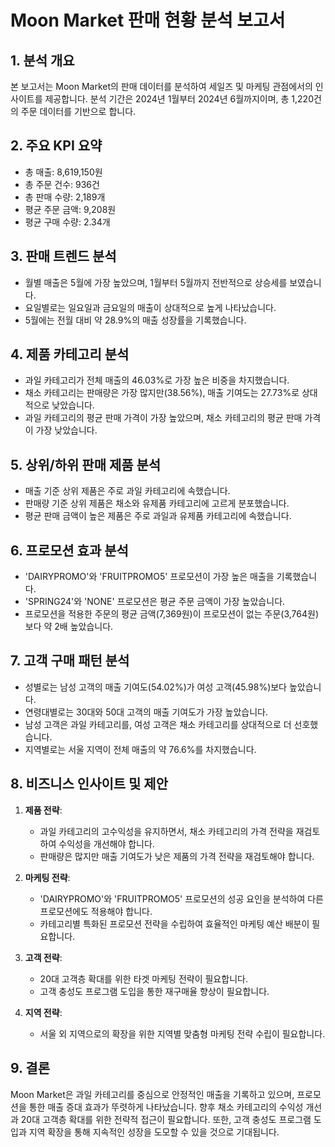
# Moon Market 판매 현황 분석 보고서

## 1. 분석 개요
본 보고서는 Moon Market의 판매 데이터를 분석하여 세일즈 및 마케팅 관점에서의 인사이트를 제공합니다.
분석 기간은 2024년 1월부터 2024년 6월까지이며, 총 1,220건의 주문 데이터를 기반으로 합니다.

## 2. 주요 KPI 요약
- 총 매출: 8,619,150원
- 총 주문 건수: 936건
- 총 판매 수량: 2,189개
- 평균 주문 금액: 9,208원
- 평균 구매 수량: 2.34개

## 3. 판매 트렌드 분석
- 월별 매출은 5월에 가장 높았으며, 1월부터 5월까지 전반적으로 상승세를 보였습니다.
- 요일별로는 일요일과 금요일의 매출이 상대적으로 높게 나타났습니다.
- 5월에는 전월 대비 약 28.9%의 매출 성장률을 기록했습니다.

## 4. 제품 카테고리 분석
- 과일 카테고리가 전체 매출의 46.03%로 가장 높은 비중을 차지했습니다.
- 채소 카테고리는 판매량은 가장 많지만(38.56%), 매출 기여도는 27.73%로 상대적으로 낮았습니다.
- 과일 카테고리의 평균 판매 가격이 가장 높았으며, 채소 카테고리의 평균 판매 가격이 가장 낮았습니다.

## 5. 상위/하위 판매 제품 분석
- 매출 기준 상위 제품은 주로 과일 카테고리에 속했습니다.
- 판매량 기준 상위 제품은 채소와 유제품 카테고리에 고르게 분포했습니다.
- 평균 판매 금액이 높은 제품은 주로 과일과 유제품 카테고리에 속했습니다.

## 6. 프로모션 효과 분석
- 'DAIRYPROMO'와 'FRUITPROMO5' 프로모션이 가장 높은 매출을 기록했습니다.
- 'SPRING24'와 'NONE' 프로모션은 평균 주문 금액이 가장 높았습니다.
- 프로모션을 적용한 주문의 평균 금액(7,369원)이 프로모션이 없는 주문(3,764원)보다 약 2배 높았습니다.

## 7. 고객 구매 패턴 분석
- 성별로는 남성 고객의 매출 기여도(54.02%)가 여성 고객(45.98%)보다 높았습니다.
- 연령대별로는 30대와 50대 고객의 매출 기여도가 가장 높았습니다.
- 남성 고객은 과일 카테고리를, 여성 고객은 채소 카테고리를 상대적으로 더 선호했습니다.
- 지역별로는 서울 지역이 전체 매출의 약 76.6%를 차지했습니다.

## 8. 비즈니스 인사이트 및 제안
1. **제품 전략**:
   - 과일 카테고리의 고수익성을 유지하면서, 채소 카테고리의 가격 전략을 재검토하여 수익성을 개선해야 합니다.
   - 판매량은 많지만 매출 기여도가 낮은 제품의 가격 전략을 재검토해야 합니다.

2. **마케팅 전략**:
   - 'DAIRYPROMO'와 'FRUITPROMO5' 프로모션의 성공 요인을 분석하여 다른 프로모션에도 적용해야 합니다.
   - 카테고리별 특화된 프로모션 전략을 수립하여 효율적인 마케팅 예산 배분이 필요합니다.

3. **고객 전략**:
   - 20대 고객층 확대를 위한 타겟 마케팅 전략이 필요합니다.
   - 고객 충성도 프로그램 도입을 통한 재구매율 향상이 필요합니다.

4. **지역 전략**:
   - 서울 외 지역으로의 확장을 위한 지역별 맞춤형 마케팅 전략 수립이 필요합니다.

## 9. 결론
Moon Market은 과일 카테고리를 중심으로 안정적인 매출을 기록하고 있으며, 프로모션을 통한 매출 증대 효과가 뚜렷하게 나타났습니다. 향후 채소 카테고리의 수익성 개선과 20대 고객층 확대를 위한 전략적 접근이 필요합니다. 또한, 고객 충성도 프로그램 도입과 지역 확장을 통해 지속적인 성장을 도모할 수 있을 것으로 기대됩니다.
